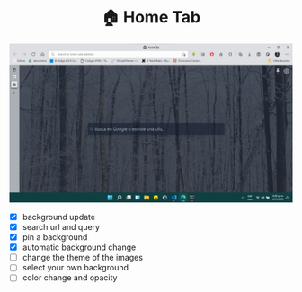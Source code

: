 <div align="center">

  # 🏠 Home Tab

</div>

![Home Tab](.assets/hometab.png)

- [x] background update
- [x] search url and query
- [x] pin a background
- [x] automatic background change
- [ ] change the theme of the images
- [ ] select your own background
- [ ] color change and opacity
